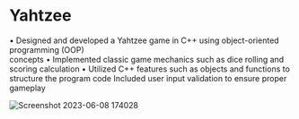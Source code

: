 # Yahtzee

• Designed and developed a Yahtzee game in C++ using object-oriented programming (OOP)   
  concepts
• Implemented classic game mechanics such as dice rolling and scoring calculation
• Utilized C++ features such as objects and functions to structure the program code Included 
  user input validation to ensure proper gameplay


![Screenshot 2023-06-08 174028](https://github.com/skalidindi53/Yahtzee/assets/94879708/e3f8ade4-07f4-40f7-9b89-26d70de848a4) 
